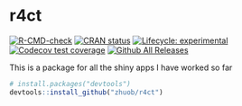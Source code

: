 # r4ct
 <!-- badges: start -->
[![R-CMD-check](https://github.com/zhuob/R4ClinicalTrial/workflows/R-CMD-check/badge.svg)](https://github.com/zhuob/R4ClinicalTrial/actions)
[![CRAN status](https://www.r-pkg.org/badges/version/r4ct)](https://CRAN.R-project.org/package=r4ct)
[![Lifecycle: experimental](https://img.shields.io/badge/lifecycle-experimental-orange.svg)](https://lifecycle.r-lib.org/articles/stages.html#experimental) 
[![Codecov test coverage](https://codecov.io/gh/zhuob/R4ClinicalTrial/branch/master/graph/badge.svg)](https://app.codecov.io/gh/zhuob/R4ClinicalTrial?branch=master)
[![Github All Releases](https://img.shields.io/github/downloads/zhuob/R4ClinicalTrial/total.svg)]()
<!-- badges: end -->

This is a package for all the shiny apps I have worked so far

``` r
# install.packages("devtools")
devtools::install_github("zhuob/r4ct")
```
